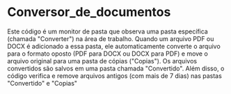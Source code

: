 # Conversor_de_documentos
 Este código é um monitor de pasta que observa uma pasta específica (chamada "Converter") na área de trabalho. Quando um arquivo PDF ou DOCX é adicionado a essa pasta, ele automaticamente converte o arquivo para o formato oposto (PDF para DOCX ou DOCX para PDF) e move o arquivo original para uma pasta de cópias ("Copias"). Os arquivos convertidos são salvos em uma pasta chamada "Convertido". Além disso, o código verifica e remove arquivos antigos (com mais de 7 dias) nas pastas "Convertido" e "Copias"
